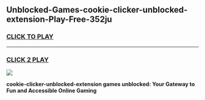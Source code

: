 
## Unblocked-Games-cookie-clicker-unblocked-extension-Play-Free-352ju
<h3>
<a href="https://premium76.site?title=cookie-clicker-unblocked-extension&ref=21A">CLICK TO PLAY</a></h3>
<hr>

<h3>
<a href="https://premium76.site?title=cookie-clicker-unblocked-extension&ref=21A">CLICK 2 PLAY</a>
  
</h3>

<a href="https://premium76.site?title=cookie-clicker-unblocked-extension&ref=21A"><img src="https://clearcache.store/games.png"></a>


**cookie-clicker-unblocked-extension games unblocked: Your Gateway to Fun and Accessible Online Gaming**
